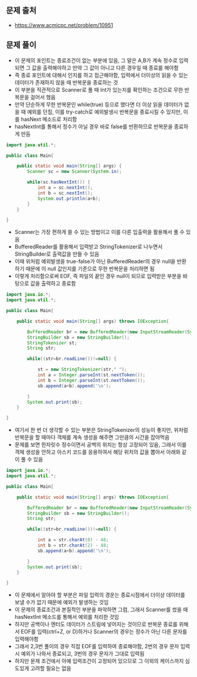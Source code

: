 ## 문제 출처
- https://www.acmicpc.net/problem/10951

## 문제 풀이
- 이 문제의 포인트는 종료조건이 없는 부분에 있음, 그 말은 A,B가 계속 정수로 입력되면 그 값을 출력해야하고 만약 그 값이 아니고 다른 경우일 때 종료를 해야함
- 즉 종료 포인트에 대해서 인지를 하고 접근해야함, 입력에서 더이상의 읽을 수 있는 데이터가 존재하지 않을 때 반복문을 종료하는 것
- 이 부분을 직관적으로 Scanner로 풀 때 Int가 있는지를 확인하는 조건으로 무한 반복문을 걸어서 했음
- 만약 단순하게 무한 반복문인 while(true) 등으로 했다면 더 이상 읽을 데이터가 없을 때 예외를 던짐, 이를 try-catch로 예외발생시 반복문을 종료시킬 수 있지만, 이를 hasNext 메소드로 처리함
- hasNextInt를 통해서 정수가 아닐 경우 바로 false를 반환하므로 반복문을 종료하게 만듬
```java
import java.util.*;

public class Main{

    public static void main(String[] args) {
        Scanner sc = new Scanner(System.in);

        while(sc.hasNextInt()) {
            int a = sc.nextInt();
            int b = sc.nextInt();
            System.out.println(a+b);
        }
    }

}
```

- Scanner는 가장 편하게 쓸 수 있는 방법이고 이를 다른 입출력을 활용해서 풀 수 있음 
- BufferedReader를 활용해서 입력받고 StringTokenizer로 나누면서 StringBuilder로 출력값을 만들 수 있음
- 이때 위처럼 예외발생을 true-false가 아닌 BufferedReader의 경우 null을 반환하기 때문에 이 null 값인지를 기준으로 무한 반복문을 처리하면 됨
- 이렇게 처리함으로써 EOF, 즉 파일의 끝인 경우 null이 되므로 입력받은 부분을 바탕으로 값을 출력하고 종료함
```java
import java.io.*;
import java.util.*;

public class Main{

    public static void main(String[] args) throws IOException{

        BufferedReader br = new BufferedReader(new InputStreamReader(System.in));
        StringBuilder sb = new StringBuilder();
        StringTokenizer st;
        String str;

        while((str=br.readLine())!=null) {

            st = new StringTokenizer(str," ");
            int a = Integer.parseInt(st.nextToken());
            int b = Integer.parseInt(st.nextToken());
            sb.append(a+b).append('\n');

        }
        System.out.print(sb);
    }

}
```

- 여기서 한 번 더 생각할 수 있는 부분은 StringTokenizer의 성능이 좋지만, 위처럼 반복문을 할 때마다 객체를 계속 생성을 해주면 그만큼의 시간을 잡아먹음
- 문제를 보면 한자릿수 정수이면서 공백의 위치는 항상 고정되어 있음, 그래서 이를 객체 생성을 안하고 아스키 코드를 응용하여서 해당 위치의 값을 뽑아서 아래와 같이 풀 수 있음
```java
import java.io.*;
import java.util.*;

public class Main{

    public static void main(String[] args) throws IOException{

        BufferedReader br = new BufferedReader(new InputStreamReader(System.in));
        StringBuilder sb = new StringBuilder();
        String str;

        while((str=br.readLine())!=null) {

            int a = str.charAt(0) - 48;
            int b = str.charAt(2) - 48;
            sb.append(a+b).append('\n');

        }
        System.out.print(sb);
    }

}
```

- 이 문제에서 알아야 할 부분은 파일 입력의 경운는 종료시점에서 더이상 데이터를 보낼 수가 없기 때문에 예외가 발생하는 것임
- 이 문제의 종료조건과 본질적인 부분을 파악하면 그럼, 그래서 Scanner를 썼을 때 hasNextInt 메소드를 통해서 예외를 처리한 것임
- 하지만 공백이나 엔터도 데이터가 스트림에 넣어지는 것이므로 반복문 종료를 위해서 EOF를 입력(ctrl+Z, or D)하거나 Scanner의 경우는 정수가 아닌 다른 문자를 입력해야함
- 그래서 2,3번 풀이의 경우 직접 EOF를 입력하여 종료해야함, 2번의 경우 문자 입력시 예외가 나와서 종료되고, 3번의 경우 문자가 그대로 입력됨
- 하지만 문제 조건에서 아예 입력조건이 고정되어 있으므로 그 이외의 케이스까지 심도있게 고려할 필요는 없음